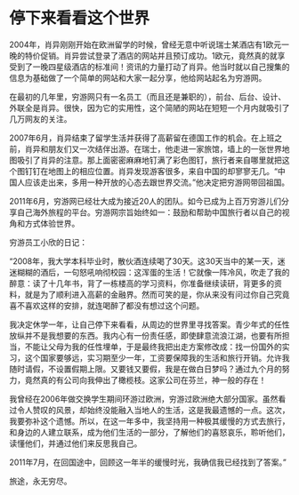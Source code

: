 # 停下来看看这个世界

2004年，肖异刚刚开始在欧洲留学的时候，曾经无意中听说瑞士某酒店有1欧元一晚的特价促销。肖异尝试登录了酒店的网站并且预订成功。1欧元，竟然真的就享受到了一晚四星级酒店的标准间！资讯的力量打动了肖异。他当时就以自己搜集的信息为基础做了一个简单的网站和大家一起分享，他给网站起名为穷游网。 

在最初的几年里，穷游网只有一名员工（而且还是兼职的），前台、后台、设计、外联全是肖异。很快，因为它的实用性，这个简陋的网站在短短一个月内就吸引了几万网友的关注。 

2007年6月，肖异结束了留学生活并获得了高薪留在德国工作的机会。在上班之前，肖异和朋友们又一次结伴出游。在瑞士，他走进一家旅馆，墙上的一张世界地图吸引了肖异的注意。那上面密密麻麻地钉满了彩色图钉，旅行者来自哪里就把这个图钉钉在地图上的相应位置。肖异发现游客很多，来自中国的却寥寥无几。“中国人应该走出来，多用一种开放的心态去跟世界交流。”他决定把穷游网带回祖国。 

2011年6月，穷游网已经壮大成为接近20人的团队。如今已成为上百万穷游儿们分享自己海外旅程的平台。穷游网宗旨始终如一：鼓励和帮助中国旅行者以自己的视角和方式体验世界。 

穷游员工小欣的日记： 

“2008年，我大学本科毕业时，散伙酒连续喝了30天。这30天当中的某一天，迷迷糊糊的酒后，一句怒吼响彻校园：这浑蛋的生活！它就像一阵冷风，吹走了我的醉意：读了十几年书，背了一栋楼高的学习资料，你准备继续读研，背更多的资料，就是为了顺利进入高薪的金融界。然而可笑的是，你从来没有问过你自己究竟喜不喜欢这样的安排，就连喝醉了都没有想过这个问题。 

我决定休学一年，让自己停下来看看，从周边的世界里寻找答案。青少年式的任性放纵并不是我想要的东西。我内心有一份责任感，即使肆意流浪江湖，也要有所担当，不能让父母为我的任性埋单，于是最终我把出走方案修改成：找一份国外的实习，这个国家要够远，实习期至少一年，工资要保障我的生活和旅行开销。允许我随时请假，不设置假期上限。又要钱又要假，我是在做白日梦吗？通过九个月的努力，竟然真的有公司向我伸出了橄榄枝。这家公司在芬兰，神一般的存在！ 

我曾经在2006年做交换学生期间环游过欧洲，穷游过欧洲绝大部分国家。虽然看过令人赞叹的风景，却始终没能融入当地人的生活，这是我最遗憾的一点。这次，我要弥补这个遗憾。所以，在这一年多中，我坚持用一种极其缓慢的方式去旅行，和身边的人建立联系，成为他们生活的一部分，了解他们的喜怒哀乐，聆听他们，读懂他们，并通过他们来反思我自己。 

2011年7月，在回国途中，回顾这一年半的缓慢时光，我确信我已经找到了答案。” 

旅途，永无穷尽。